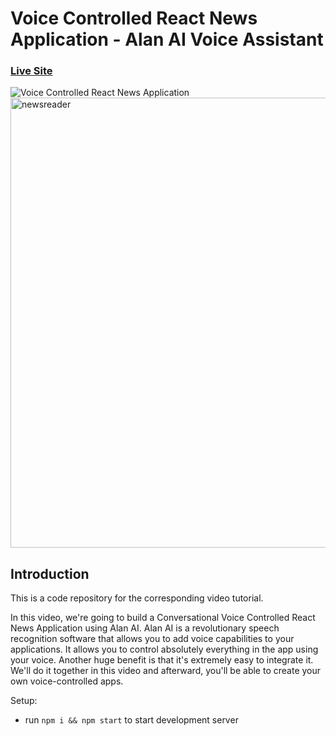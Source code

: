 # Voice Controlled React News Application - Alan AI Voice Assistant

### [Live Site](https://newreader.netlify.app/)

![Voice Controlled React News Application](https://user-images.githubusercontent.com/51863978/93788886-75e8a780-fc31-11ea-8d17-c3e05525c4f3.png)
<img width="720" alt="newsreader" src="https://user-images.githubusercontent.com/51863978/93788886-75e8a780-fc31-11ea-8d17-c3e05525c4f3.png">

## Introduction
This is a code repository for the corresponding video tutorial. 

In this video, we're going to build a Conversational Voice Controlled React News Application using Alan AI. Alan AI is a revolutionary speech recognition software that allows you to add voice capabilities to your applications. It allows you to control absolutely everything in the app using your voice. Another huge benefit is that it's extremely easy to integrate it. We'll do it together in this video and afterward, you'll be able to create your own voice-controlled apps.  

Setup:
- run ```npm i && npm start``` to start development server
